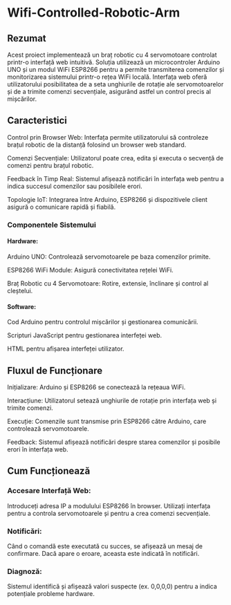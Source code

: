 # Wifi-Controlled-Robotic-Arm
## Rezumat
Acest proiect implementează un braț robotic cu 4 servomotoare controlat printr-o interfață web intuitivă. Soluția utilizează un microcontroler Arduino UNO și un modul WiFi ESP8266 pentru a permite transmiterea comenzilor și monitorizarea sistemului printr-o rețea WiFi locală. Interfața web oferă utilizatorului posibilitatea de a seta unghiurile de rotație ale servomotoarelor și de a trimite comenzi secvențiale, asigurând astfel un control precis al mișcărilor.

## Caracteristici
Control prin Browser Web: Interfața permite utilizatorului să controleze brațul robotic de la distanță folosind un browser web standard.

Comenzi Secvențiale: Utilizatorul poate crea, edita și executa o secvență de comenzi pentru brațul robotic.

Feedback în Timp Real: Sistemul afișează notificări în interfața web pentru a indica succesul comenzilor sau posibilele erori.

Topologie IoT: Integrarea între Arduino, ESP8266 și dispozitivele client asigură o comunicare rapidă și fiabilă.

### Componentele Sistemului
#### Hardware:
Arduino UNO: Controlează servomotoarele pe baza comenzilor primite.

ESP8266 WiFi Module: Asigură conectivitatea rețelei WiFi.

Braț Robotic cu 4 Servomotoare: Rotire, extensie, înclinare și control al cleștelui.

#### Software:
Cod Arduino pentru controlul mișcărilor și gestionarea comunicării.

Scripturi JavaScript pentru gestionarea interfeței web.

HTML pentru afișarea interfeței utilizator.

## Fluxul de Funcționare
Inițializare: Arduino și ESP8266 se conectează la rețeaua WiFi.

Interacțiune: Utilizatorul setează unghiurile de rotație prin interfața web și trimite comenzi.

Execuție: Comenzile sunt transmise prin ESP8266 către Arduino, care controlează servomotoarele.

Feedback: Sistemul afișează notificări despre starea comenzilor și posibile erori în interfața web.

## Cum Funcționează
### Accesare Interfață Web:
Introduceți adresa IP a modulului ESP8266 în browser.
Utilizați interfața pentru a controla servomotoarele și pentru a crea comenzi secvențiale.
### Notificări:
Când o comandă este executată cu succes, se afișează un mesaj de confirmare.
Dacă apare o eroare, aceasta este indicată în notificări.
### Diagnoză:
Sistemul identifică și afișează valori suspecte (ex. 0,0,0,0) pentru a indica potențiale probleme hardware.


